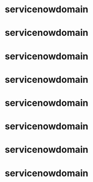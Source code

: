 # servicenowdomain
# servicenowdomain
# servicenowdomain
# servicenowdomain
# servicenowdomain
# servicenowdomain
# servicenowdomain
# servicenowdomain
